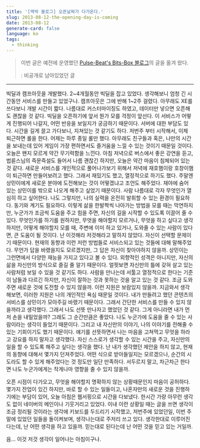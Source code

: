 ```yaml
---
title: '[맥박 블로그] 오픈날짜가 다가온다.'
slug: 2013-08-12-the-opening-day-is-coming
date: 2013-08-12
generate-card: false
language: ko
tags:
  - thinking
---
```


> 이번 글은 예전에 운영했던 [Pulse-Beat's Bits-Box 블로그](https://pulsebeat.tistory.com/)의 글을 옮겨 왔다.
>
> : 비공개로 남아있었던 글

---

빅딜과 캠프아웃을 개발했다. 2~4개월동안 빅딜을 잡고 있었다. 생각해보니 엄청 긴 시간동안 서비스를 만들고 있었구나. 캠프아웃은 그에 반해 1~2주 걸렸다. 아무래도 XE를 쓰다보니 개발 시간이 짧다. 나름대로 커스터마이징도 하였고, 데이터만 넣으면 오픈해도 괜찮을 것 같다. 빅딜을 오픈하기에 앞서 뭔가 모를 걱정이 앞선다. 이 서비스가 어떻게 진행되어 나갈지, 어떤 반응을 보일지가 궁금하기 때문이다. 서버에 대한 부담도 있다. 시간을 길게 끌고 가다보니, 지쳐있는 것 같기도 하다. 저번주 부터 시작해서, 이제 퇴근하면 롤을 한다. 어제는 하루 종일 롤만 했다. 아무래도 친구들과 혹은, 나만의 시간을 보내는데 있어 게임이 가장 편하면서도 즐거움을 느낄 수 있는 것이기 때문일 것이다. 오늘은 왠지 모르게 약간 무기력함을 느낀다. 아침 저녁으로 버스에서 좋은 강연을 듣고, 법륜스님의 즉문즉설도 들어서 나름 괜찮긴 하지만, 오늘은 약간 마음이 침체되어 있는 것 같다. 새로운 서비스를 개인적으로 풀어나가보기 위해서 저녁에 재호햄이랑 호창이햄이 퇴근하면 만들어보려고 했다. 그래서 재밌기도 했고, 열정적으로 하기도 했다. 주말엔 상민이에게 새로운 분야에 도전해보는 것이 어떻겠냐고 조언도 해주었다. 재야에 숨어 있는 상민이를 밖으로 나오게 해주고 싶었기 때문이다. 사람 나름대로 각자 무엇인가 열심히 하고 싶어한다. 나도 그렇지만, 나의 실력을 온전히 발휘할 수 있는 환경이 필요하다. 동기와 계기도 필요하다. 이렇게 삶을 한발짝씩 나아가는 방법을 모를 때는 막연하지만, 누군가가 조금씩 도움을 주고 힘을 주면, 자신의 길을 시작할 수 있도록 이끌어 줄 수 있다. 무엇인가를 하기를 원하지만, 무엇을 해야할지 모르거나, 무엇을 하고 싶다고 생각하지만, 어떻게 해야할지 모를 때, 주변에 이미 하고 있거나, 도와줄 수 있는 사람이 있다면, 큰 도움이 될 것이다. 난 이것해라 저것해라고 말하지 않았다. 자신이 선택할 문제이기 때문이다. 현재의 동향과 이런 저런 방법들로 서비스되고 있는 것들에 대해 말해주었다. 무언가 답을 바랬을지도 모르겠지만, 그 답은 자신이 찾아야하지 않을까. 상민이는 그런면에서 다양한 재능을 가지고 있다고 볼 수 있다. 외향적인 성격은 아니지만, 자신의 삶을 자신만의 방식으로 즐길 줄 알기 때문이다. 얼핏보면 자신만의 틀에 갖혀 살고 있는 사람처럼 보일 수 있을 것 같기도 하다. 사람을 만나는데 서툴고 열정적으로 한다는 기준이 남들과 다르긴 하지만, 자신이 잘하는 것과 못하는 것을 알고 있는 것 같다. 조금 도와주면 새로운 것에 도전할 수 있지 않을까. 이런 지원은 보람있지 않을까. 지금와서 생각해보면, 이러한 지원은 나의 개인적인 욕심 때문일 것이다. 내가 만들려고 했던 콘텐츠의 서비스를 상민이가 모아주길 바랬기 때문이다. 그래서 간단한 서비스를 만들 수 있지 않을까라고 생각했다. 그래서 나도 선뜻 만나자고 했었던 것 같다. 그게 아니라면 내가 먼저 손을 내밀었을까? 그래도 그 순간만큼은 좋았다. 나도 누군가에 도움을 줄 수 있는 사람이라는 생각이 들었기 때문이다. 그리고 내 자신만의 이야기, 나의 이야기를 전해줄 수 있는 기회이기도 했기 때문이다. 얘기를 선뜻하면서 나는 마음을 고쳐먹고 무엇을 하라고 강요를 하지 말자고 생각했다. 자신 스스로가 생각할 수 있는 시간을 주고, 자신만의 일을 할 수 있도록 해주고 싶다는 생각을 했다. 난 내가 생각했던 제안을 하지 않고, 현재의 동향에 대해서 몇가지 던져주었다. 어떤 식으로 받아들일지는 모르겠으나, 순간의 시도라도 할 수 있게 해주었다는 것 정도만 일단 만족하다. 서두르지 말고, 차근차근 한다면 나도 누군가에게는 작게나마 영향을 줄 수 있지 않을까.

오픈 시점이 다가오고, 무엇을 해야할지 명확하지 않는 상황때문인지 마음이 공허하다. 몇가지 잔업이 있긴 하지만, 바로 할 수 있는 일들이고, 나혼자만의 새로운 것을 진행하기에는 부담이 있어, 오늘 아침은 웹서핑으로 시간을 다보냈다. 한시간 가량 아무런 생각도 없이 네이버의 메인이나 기웃거리고 있었다. 이내 이런 상황일 때는 글을 쓰면 생각이 조금 정리될 것이라는 생각에 키보드를 두드리기 시작했고, 저번주에 있었던일, 이번 주말에 있었던 일들을 돌이켜보며, 생각나는대로 주저리 쓰고 있다. 생각한대로 이루어진다는데, 난 어떤 생각을 하고 있을까. 믿는대로 된다는데 난 어떤 것을 믿고 있는 거일까.

음... 이것 저것 생각이 일어나는 아침이구나.
